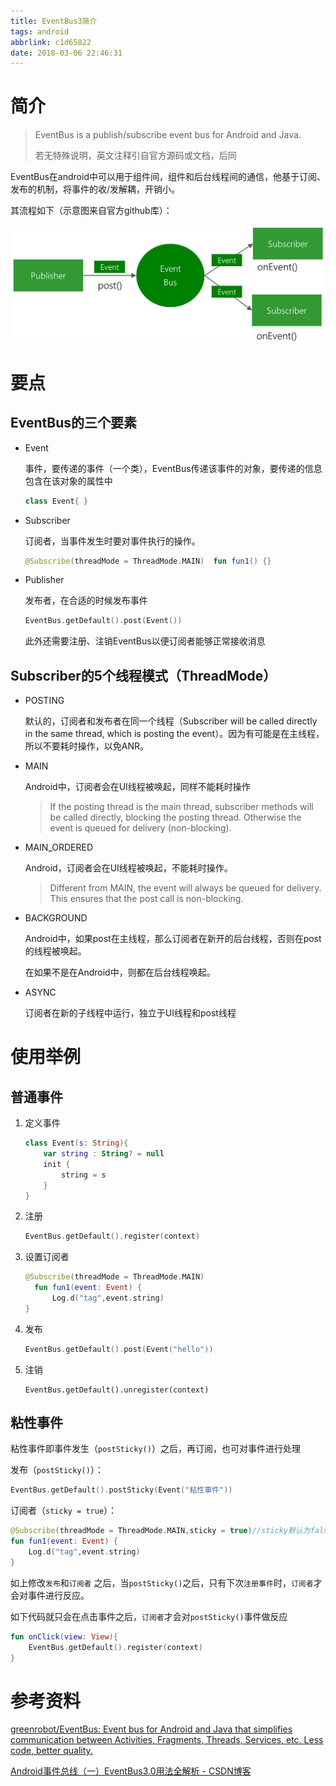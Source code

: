 ```yaml
---
title: EventBus3简介
tags: android
abbrlink: c1d65822
date: 2018-03-06 22:46:31
---
```




# 简介

> EventBus is a publish/subscribe event bus for Android and Java.
>
> 若无特殊说明，英文注释引自官方源码或文档，后同

EventBus在android中可以用于组件间，组件和后台线程间的通信，他基于订阅、发布的机制，将事件的收/发解耦，开销小。

其流程如下（示意图来自官方github库）：

![EventBus-Publish-Subscribe](https://github.com/greenrobot/EventBus/raw/master/EventBus-Publish-Subscribe.png)



# 要点

## EventBus的三个要素

* Event

  事件，要传递的事件（一个类），EventBus传递该事件的对象，要传递的信息包含在该对象的属性中

  ```kotlin
  class Event{ }
  ```

  

* Subscriber

  订阅者，当事件发生时要对事件执行的操作。

  ````kotlin
  @Subscribe(threadMode = ThreadMode.MAIN)  fun fun1() {}
  ````

* Publisher

  发布者，在合适的时候发布事件

  ```kotlin
  EventBus.getDefault().post(Event())
  ```

  此外还需要注册、注销EventBus以便订阅者能够正常接收消息

  

## Subscriber的5个线程模式（ThreadMode）

* POSTING

  默认的，订阅者和发布者在同一个线程（Subscriber will be called directly in the same thread, which is posting the event）。因为有可能是在主线程，所以不要耗时操作，以免ANR。

* MAIN

  Android中，订阅者会在UI线程被唤起，同样不能耗时操作

  > If the posting thread is the main thread, subscriber methods will be called directly, blocking the posting thread. Otherwise the event is queued for delivery (non-blocking). 

* MAIN_ORDERED

  Android，订阅者会在UI线程被唤起，不能耗时操作。

  > Different from MAIN, the event will always be queued for delivery. This ensures that the post call is non-blocking.

* BACKGROUND

  Android中，如果post在主线程，那么订阅者在新开的后台线程，否则在post的线程被唤起。

  在如果不是在Android中，则都在后台线程唤起。

* ASYNC

  订阅者在新的子线程中运行，独立于UI线程和post线程

# 使用举例

## 普通事件

1. 定义事件

   ```kotlin
   class Event(s: String){
       var string : String? = null
       init {
           string = s
       }
   }
   ```

2. 注册

   ```kotlin
   EventBus.getDefault().register(context)
   ```

3. 设置订阅者

   ```kotlin
   @Subscribe(threadMode = ThreadMode.MAIN)
     fun fun1(event: Event) {
         Log.d("tag",event.string)
   }
   ```

4. 发布

   ```kotlin
   EventBus.getDefault().post(Event("hello"))
   ```

5. 注销

   ```
   EventBus.getDefault().unregister(context)
   ```



## 粘性事件

粘性事件即事件发生（`postSticky()`）之后，再订阅，也可对事件进行处理

发布（`postSticky()`）：

```kotlin
EventBus.getDefault().postSticky(Event("粘性事件"))
```

订阅者（`sticky = true`）：

```kotlin
@Subscribe(threadMode = ThreadMode.MAIN,sticky = true)//sticky默认为false，可以不写
fun fun1(event: Event) {
    Log.d("tag",event.string)
}
```

如上修改`发布`和`订阅者` 之后，当`postSticky()`之后，只有下次`注册事件`时，`订阅者`才会对事件进行反应。

如下代码就只会在点击事件之后，`订阅者`才会对`postSticky()`事件做反应

```kotlin
fun onClick(view: View){
    EventBus.getDefault().register(context)
}
```



# 参考资料

[greenrobot/EventBus: Event bus for Android and Java that simplifies communication between Activities, Fragments, Threads, Services, etc. Less code, better quality.](https://github.com/greenrobot/EventBus)

[Android事件总线（一）EventBus3.0用法全解析 - CSDN博客](http://blog.csdn.net/itachi85/article/details/52205464)



